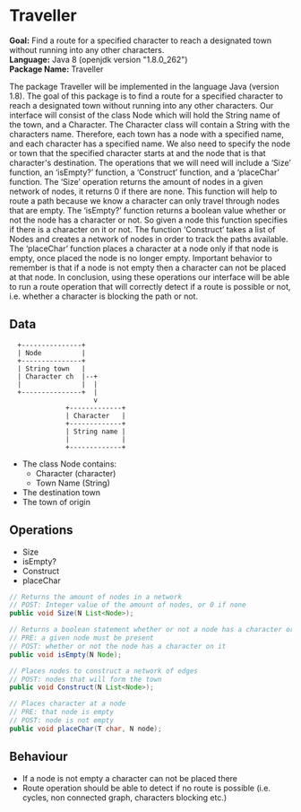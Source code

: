 # Traveller

**Goal:** Find a route for a specified character to reach a designated town without running into any other characters.  
**Language:** Java 8 (openjdk version "1.8.0_262")  
**Package Name:** Traveller 

The package Traveller will be  implemented in the language Java (version 1.8). The goal of this package is to find a route for a specified character to reach a designated town without running into any other characters. Our interface will consist of the class Node which will hold the String name of the town, and a Character. The Character class will contain a String with the characters name. Therefore, each town has a node with a specified name, and each character has a specified name. We also need to specify the node or town that the specified character starts at and the node that is that character's destination. The operations that we will need will include a ‘Size’ function, an ‘isEmpty?’ function, a ‘Construct’ function, and a ‘placeChar’ function. The ‘Size’ operation returns the amount of nodes in a given network of nodes, it returns 0 if there are none. This function will help to route a path because we know a character can only travel through nodes that are empty. The ‘isEmpty?’ function returns a boolean value whether or not the node has a character or not. So given a node this function specifies if there is a character on it or not. The function ‘Construct’ takes a list of Nodes and creates a network of nodes in order to track the paths available. The ‘placeChar’ function places a character at a node only if that node is empty, once placed the node is no longer empty. Important behavior to remember is that if a node is not empty then a character can not be placed at that node. In conclusion, using these operations our interface will be able to run a route operation that will correctly detect if a route is possible or not, i.e. whether a character is blocking the path or not.  


## Data
```
  +---------------+   
  | Node          |     
  +---------------+    
  | String town   |     
  | Character ch  |--+     
  |               |  |    
  +---------------+  |   
                     v   
              +-------------+   
              | Character   |   
              +-------------+   
              | String name |   
              |             |   
              +-------------+   
```
- The class Node contains: 
    - Character (character)
    - Town Name (String)
- The destination town
- The town of origin

## Operations
- Size
- isEmpty?
- Construct
- placeChar

```java
// Returns the amount of nodes in a network
// POST: Integer value of the amount of nodes, or 0 if none
public void Size(N List<Node>);
```

```java
// Returns a boolean statement whether or not a node has a character or not
// PRE: a given node must be present
// POST: whether or not the node has a character on it
public void isEmpty(N Node);
```

```java
// Places nodes to construct a network of edges
// POST: nodes that will form the town
public void Construct(N List<Node>);
```

```java
// Places character at a node
// PRE: that node is empty
// POST: node is not empty 
public void placeChar(T char, N node);
```

## Behaviour

- If a node is not empty a character can not be placed there 
- Route operation should be able to detect if no route is possible (i.e. cycles, non connected graph, characters blocking etc.)
